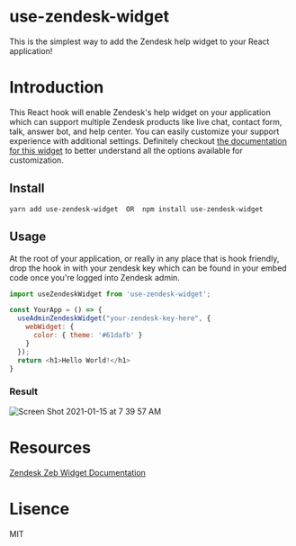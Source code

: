 # use-zendesk-widget
This is the simplest way to add the Zendesk help widget to your React application!
# Introduction
This React hook will enable Zendesk's help widget on your application which can support multiple Zendesk products like live chat, contact form, talk, answer bot, and help center. You can easily customize your support experience with additional settings. Definitely checkout [the documentation for this widget](https://developer.zendesk.com/embeddables/docs/widget/introduction) to better understand all the options available for customization.
## Install
```
yarn add use-zendesk-widget  OR  npm install use-zendesk-widget
```
## Usage
At the root of your application, or really in any place that is hook friendly, drop the hook in with your zendesk key which can be found in your embed code once you're logged into Zendesk admin.
```javascript
import useZendeskWidget from 'use-zendesk-widget';

const YourApp = () => {
  useAdminZendeskWidget("your-zendesk-key-here", {
    webWidget: {
      color: { theme: '#61dafb' }
    }
  });
  return <h1>Hello World!</h1>
}
```
### Result
![Screen Shot 2021-01-15 at 7 39 57 AM](https://user-images.githubusercontent.com/12875898/104747136-011c0a80-5705-11eb-976f-529e541841d0.png)
# Resources
[Zendesk Zeb Widget Documentation](https://developer.zendesk.com/embeddables/docs/widget/introduction)
# Lisence
MIT